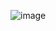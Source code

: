 ![image](https://user-images.githubusercontent.com/58178715/229360205-261bb715-c979-4339-9806-44de70c963c1.png)
